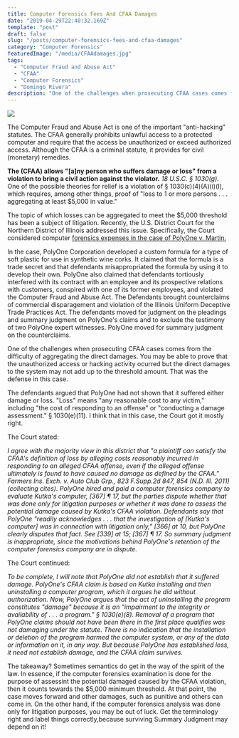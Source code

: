 ```yaml
---
title: Computer Forensics Fees And CFAA Damages
date: "2019-04-29T22:40:32.169Z"
template: "post"
draft: false
slug: "/posts/computer-forensics-fees-and-cfaa-damages"
category: "Computer Forensics"
featuredImage: "/media/CFAAdamages.jpg"
tags:
  - "Computer Fraud and Abuse Act"
  - "CFAA"
  - "Computer Forensics"
  - "Domingo Rivera"
description: "One of the challenges when prosecuting CFAA cases comes from the difficulty of aggregating the direct damages.  You may be able to prove that the unauthorized access or hacking activity ocurred but the direct damages to the system may not add up to the threshold amount.  That was the defense in this case.  The defendants argued that PolyOne had not shown that it suffered either damage or loss. Loss means any reasonable cost to any victim, including the cost of responding to an offense or conducting a damage assessment. I think that in this case, the Court got it mostly right."
---
```


![](/media/CFAAdamages.jpg)

The Computer Fraud and Abuse Act is one of the important "anti-hacking" statutes. The CFAA generally prohibits unlawful access to a protected computer and require that the access be unauthorized or exceed authorized access.  Although the CFAA is a criminal statute, it provides for civil (monetary) remedies.

**The (CFAA) allows "[a]ny person who suffers damage or loss" from a violation to bring a civil action against the violator.** *18 U.S.C. § 1030(g).*  One of the possible theories for relief is a violation of § 1030(c)(4)(A)(i)(I), which requires, among other things, proof of "loss to 1 or more persons . . . aggregating at least $5,000 in value." 

The topic of which losses can be aggregated to meet the $5,000 threshold has been a subject of litigation.  Recently, the U.S. District Court for the Northern District of Illinois addressed this issue.  Specifically, the Court considered computer [forensics expenses in the case of PolyOne v. Martin.](https://www.infosecusa.com/polyone-corporation-v-yun-martin-lu)  

In the case, PolyOne Corporation developed a custom formula for a type of soft plastic for use in synthetic wine corks. It claimed that the formula is a trade secret and that defendants misappropriated the formula by using it to develop their own. PolyOne also claimed that defendants tortiously interfered with its contract with an employee and its prospective relations with customers, conspired with one of its former employees, and violated the Computer Fraud and Abuse Act. The Defendants brought counterclaims of commercial disparagement and violation of the Illinois Uniform Deceptive Trade Practices Act. The defendants moved for judgment on the pleadings and summary judgment on PolyOne's claims and to exclude the testimony of two PolyOne expert witnesses. PolyOne moved for summary judgment on the counterclaims.

One of the challenges when prosecuting CFAA cases comes from the difficulty of aggregating the direct damages.  You may be able to prove that the unauthorized access or hacking activity ocurred but the direct damages to the system may not add up to the threshold amount.  That was the defense in this case.  

The defendants argued that PolyOne had not shown that it suffered either damage or loss. "Loss" means "any reasonable cost to any victim," including "the cost of responding to an offense" or "conducting a damage assessment." § 1030(e)(11).  I think that in this case, the Court got it mostly right.

The Court stated:

*I agree with the majority view in this district that "a plaintiff can satisfy the CFAA's definition of loss by alleging costs reasonably incurred in responding to an alleged CFAA offense, even if the alleged offense ultimately is found to have caused no damage as defined by the CFAA." Farmers Ins. Exch. v. Auto Club Grp., 823 F.Supp.2d 847, 854 (N.D. Ill. 2011) (collecting cites). PolyOne hired and paid a computer forensics company to evaluate Kutka's computer, [367] ¶ 17, but the parties dispute whether that was done only for litigation purposes or whether it was done to assess the potential damage caused by Kutka's CFAA violation. Defendants say that PolyOne "readily acknowledges . . . that the investigation of [Kutka's computer] was in connection with litigation only," [366] at 10, but PolyOne clearly disputes that fact. See [339] at 15; [367] ¶ 17. So summary judgment is inappropriate, since the motivations behind PolyOne's retention of the computer forensics company are in dispute.*

The Court continued:

*To be complete, I will note that PolyOne did not establish that it suffered damage. PolyOne's CFAA claim is based on Kutka installing and then uninstalling a computer program, which it argues he did without authorization. Now, PolyOne argues that the act of uninstalling the program constitutes "damage" because it is an "impairment to the integrity or availability of . . . a program." § 1030(e)(8). Removal of a program that PolyOne claims should not have been there in the first place qualifies was not damaging under the statute.  There is no indication that the installation or deletion of the program harmed the computer system, or any of the data or information on it, in any way. But because PolyOne has established loss, it need not establish damage, and the CFAA claim survives.*

The takeaway?  Sometimes semantics do get in the way of the spirit of the law.  In essence, if the computer forensics examination is done for the purpose of assessint the potential damaged caused by the CFAA violation, then it counts towards the $5,000 minimum threshold.  At that point, the case moves forward and other damages, such as punitive and others can come in.  On the other hand, if the computer forensics analysis was done only for litigation purposes, you may be out of luck.  Get the terminology right and label things correctly,because surviving Summary Judgment may depend on it! 